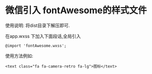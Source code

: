 # 微信引入 fontAwesome的样式文件

使用说明:
将dist目录下解压即可.

在app.wxss 下加入下面段话,全局引入

```
@import 'fontAwesome.wxss';
```

使用方法例如:
```
<text class="fa fa-camera-retro fa-lg">图标</text>
```